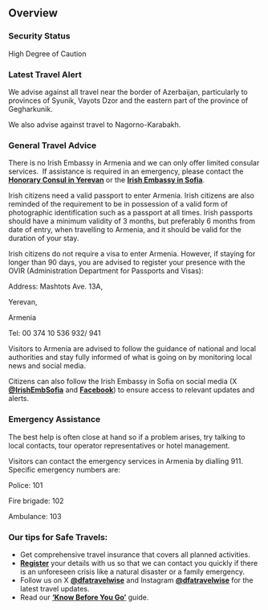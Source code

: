 ## Overview

### **Security Status**

High Degree of Caution

### **Latest Travel Alert**

We advise against all travel near the border of Azerbaijan, particularly to provinces of Syunik, Vayots Dzor and the eastern part of the province of Gegharkunik.

We also advise against travel to Nagorno-Karabakh.

### **General Travel Advice**

There is no Irish Embassy in Armenia and we can only offer limited consular services.  If assistance is required in an emergency, please contact the [**Honorary Consul in Yerevan**](/en/dfa/embassies/) or the [**Irish Embassy in Sofia**](/en/bulgaria/sofia/).

Irish citizens need a valid passport to enter Armenia. Irish citizens are also reminded of the requirement to be in possession of a valid form of photographic identification such as a passport at all times. Irish passports should have a minimum validity of 3 months, but preferably 6 months from date of entry, when travelling to Armenia, and it should be valid for the duration of your stay.

Irish citizens do not require a visa to enter Armenia. However, if staying for longer than 90 days, you are advised to register your presence with the OVIR (Administration Department for Passports and Visas):

Address: Mashtots Ave. 13A,

Yerevan,

Armenia

Tel: 00 374 10 536 932/ 941

Visitors to Armenia are advised to follow the guidance of national and local authorities and stay fully informed of what is going on by monitoring local news and social media.

Citizens can also follow the Irish Embassy in Sofia on social media (X [**@IrishEmbSofia**](https://twitter.com/IrlEmbSofia) and [**Facebook**](https://www.facebook.com/EmbassyofIrelandSofia/)) to ensure access to relevant updates and alerts.

### **Emergency Assistance**

The best help is often close at hand so if a problem arises, try talking to local contacts, tour operator representatives or hotel management.

Visitors can contact the emergency services in Armenia by dialling 911. Specific emergency numbers are:

Police: 101

Fire brigade: 102

Ambulance: 103

### **Our tips for Safe Travels:**

* Get comprehensive travel insurance that covers all planned activities.
* [**Register**](/en/dfa/overseas-travel/citizens-registration/) your details with us so that we can contact you quickly if there is an unforeseen crisis like a natural disaster or a family emergency.
* Follow us on X [**@dfatravelwise**](https://www.twitter.com/DFATravelWise) and Instagram [**@dfatravelwise**](https://www.instagram.com/dfatravelwise/) for the latest travel updates.
* Read our [**‘Know Before You Go’**](/en/dfa/overseas-travel/know-before-you-go-/) guide.